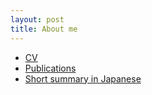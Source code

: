 ```yaml
---
layout: post
title: About me
---
```



- [CV](/cv)
- [Publications](/publications)
- [Short summary in Japanese](/short-summary-in-japanese)
